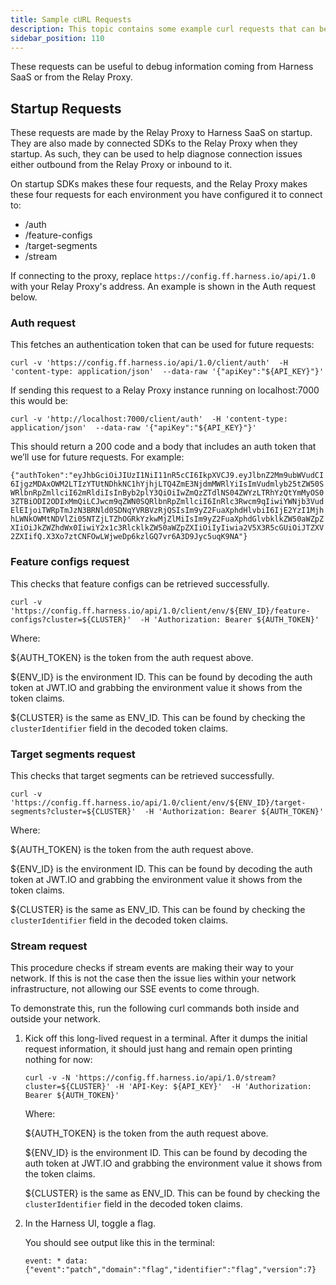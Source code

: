 ```yaml
---
title: Sample cURL Requests
description: This topic contains some example curl requests that can be useful for debugging
sidebar_position: 110
---
```


These requests can be useful to debug information coming from Harness SaaS or from the Relay Proxy.

## Startup Requests

These requests are made by the Relay Proxy to Harness SaaS on startup. They are also made by connected SDKs to the Relay Proxy when they startup. As such, they can be used to help diagnose connection issues either outbound from the Relay Proxy or inbound to it.

On startup SDKs makes these four requests, and the Relay Proxy makes these four requests for each environment you have configured it to connect to:
- /auth
- /feature-configs
- /target-segments
- /stream

If connecting to the proxy, replace `https://config.ff.harness.io/api/1.0` with your Relay Proxy's address. An example is shown in the Auth request below.

### Auth request

This fetches an authentication token that can be used for future requests:

`curl -v 'https://config.ff.harness.io/api/1.0/client/auth'  -H 'content-type: application/json'  --data-raw '{"apiKey":"${API_KEY}"}'`

If sending this request to a Relay Proxy instance running on localhost:7000 this would be:

`curl -v 'http://localhost:7000/client/auth'  -H 'content-type: application/json'  --data-raw '{"apiKey":"${API_KEY}"}'`

This should return a 200 code and a body that includes an auth token that we’ll use for future requests. For example:

`{"authToken":"eyJhbGciOiJIUzI1NiI11nR5cCI6IkpXVCJ9.eyJlbnZ2Mm9ubWVudCI6IjgzMDAxOWM2LTIzYTUtNDhkNC1hYjhjLTQ4ZmE3NjdmMWRlYiIsImVudmlyb25tZW50SWRlbnRpZmllciI62mRldiIsInByb2plY3QiOiIwZmQzZTdlNS04ZWYzLTRhYzQtYmMyOS03ZTBiODI2ODIxMmQiLCJwcm9qZWN0SQRlbnRpZmllciI6InRlc3Rwcm9qIiwiYWNjb3VudElEIjoiTWRpTmJzN3BRNld0SDNqYVRBVzRjQSIsIm9yZ2FuaXphdHlvbiI6IjE2YzI1MjhhLWNkOWMtNDVlZi05NTZjLTZhOGRkYzkwMjZlMiIsIm9yZ2FuaXphdGlvbklkZW50aWZpZXIiOiJkZWZhdWx0IiwiY2x1c3RlcklkZW50aWZpZXIiOiIyIiwia2V5X3R5cGUiOiJTZXV2ZXIifQ.X3Xo7ztCNFOwLWjweDp6kzlGQ7vr6A3D9Jyc5uqK9NA"}`

### Feature configs request

This checks that feature configs can be retrieved successfully.

`curl -v 'https://config.ff.harness.io/api/1.0/client/env/${ENV_ID}/feature-configs?cluster=${CLUSTER}'  -H 'Authorization: Bearer ${AUTH_TOKEN}'`

Where:

$\{AUTH_TOKEN} is the token from the auth request above.

$\{ENV_ID} is the environment ID. This can be found by decoding the auth token at JWT.IO and grabbing the environment value it shows from the token claims.

$\{CLUSTER} is the same as ENV_ID. This can be found by checking the `clusterIdentifier` field in the decoded token claims.

### Target segments request

This checks that target segments can be retrieved successfully.

`curl -v 'https://config.ff.harness.io/api/1.0/client/env/${ENV_ID}/target-segments?cluster=${CLUSTER}'  -H 'Authorization: Bearer ${AUTH_TOKEN}'`

Where:

$\{AUTH_TOKEN} is the token from the auth request above.

$\{ENV_ID} is the environment ID. This can be found by decoding the auth token at JWT.IO and grabbing the environment value it shows from the token claims.

$\{CLUSTER} is the same as ENV_ID. This can be found by checking the `clusterIdentifier` field in the decoded token claims.

### Stream request

This procedure checks if stream events are making their way to your network. If this is not the case then the issue lies within your network infrastructure, not allowing our SSE events to come through. 

To demonstrate this, run the following curl commands both inside and outside your network.

1. Kick off this long-lived request in a terminal. After it dumps the initial request information, it should just hang and remain open printing nothing for now:

	`curl -v -N 'https://config.ff.harness.io/api/1.0/stream?cluster=${CLUSTER}' -H 'API-Key: ${API_KEY}'  -H 'Authorization: Bearer ${AUTH_TOKEN}'`

	Where:

	$\{AUTH_TOKEN} is the token from the auth request above.

	$\{ENV_ID} is the environment ID. This can be found by decoding the auth token at JWT.IO and grabbing the environment value it shows from the token claims.

	$\{CLUSTER} is the same as ENV_ID. This can be found by checking the `clusterIdentifier` field in the decoded token claims.

1. In the Harness UI, toggle a flag.  

	You should see output like this in the terminal:

	`event: *
	data: {"event":"patch","domain":"flag","identifier":"flag","version":7}`

